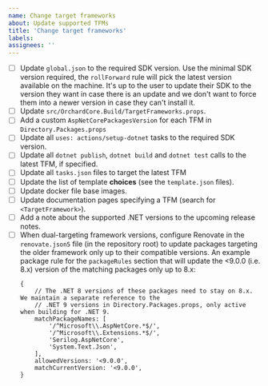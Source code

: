 ```yaml
---
name: Change target frameworks
about: Update supported TFMs
title: 'Change target frameworks'
labels: 
assignees: ''
---
```


- [ ] Update `global.json` to the required SDK version.
Use the minimal SDK version required, the `rollForward` rule will pick the latest version available on the machine. It's up to the user to update their SDK to the version they want in case there is an update and we don't want to force them into a newer version in case they can't install it.
- [ ] Update `src/OrchardCore.Build/TargetFrameworks.props`.
- [ ] Add a custom `AspNetCorePackagesVersion` for each TFM in `Directory.Packages.props`
- [ ] Update all `uses: actions/setup-dotnet` tasks to the required SDK version.
- [ ] Update all `dotnet publish`, `dotnet build` and `dotnet test` calls to the latest TFM, if specified.
- [ ] Update all `tasks.json` files to target the latest TFM
- [ ] Update the list of template **choices** (see the `template.json` files).
- [ ] Update docker file base images.
- [ ] Update documentation pages specifying a TFM (search for `<TargetFramework>`).
- [ ] Add a note about the supported .NET versions to the upcoming release notes.
- [ ] When dual-targeting framework versions, configure Renovate in the `renovate.json5` file (in the repository root) to update packages targeting the older framework only up to their compatible versions. An example package rule for the `packageRules` section that will update the <9.0.0 (i.e. 8.x) version of the matching packages only up to 8.x:
  ```json5
  {
      // The .NET 8 versions of these packages need to stay on 8.x. We maintain a separate reference to the 
      // .NET 9 versions in Directory.Packages.props, only active when building for .NET 9.
      matchPackageNames: [
          '/^Microsoft\\.AspNetCore.*$/',
          '/^Microsoft\\.Extensions.*$/',
          'Serilog.AspNetCore',
          'System.Text.Json',
      ],
      allowedVersions: '<9.0.0',
      matchCurrentVersion: '<9.0.0',
  }
  ```
